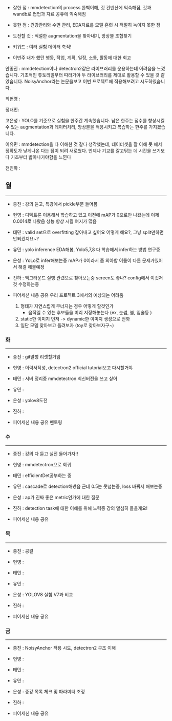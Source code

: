 - 잘한 점 : mmdetection의 process 완벽이해, 깃 컨벤션에 익숙해짐, 깃과 wandb로 협업과 자료 공유에 익숙해짐

- 못한 점 : 건강관리와 수면 관리, EDA자료를 모델 훈련 시 적절히 녹이지 못한 점
    
- 도전할 것 : 적절한 augmentation을 찾아내기, 앙상블 조합찾기

- 키워드 : 여러 실험 데이터 축적!

- 이번주 내가 했던 행동, 작업, 계획, 일정, 소통, 활동에 대한 회고

안종진 : mmdetection이나 detectron2같은 라이브러리를 운용하는데 어려움을 느꼈습니다. 기초적인 튜토리얼부터 따라가야 두 라이브러리를 제대로 활용할 수 있을 것 같았습니다. NoisyAnchor라는 논문을보고 이번 프로젝트에 적용해보려고 시도하였습니다.

최현영 : 

정태민:  

고은성 : YOLO를 기준으로 실험을 한주간 계속했습니다. 남은 한주는 점수를 향상시킬 수 있는 augmentation과 데이터처리, 앙상블을 적용시키고 복습하는 한주를 가지겠습니다.

이유민 : mmdetection을 다 이해한 것 같다 생각했는데, 데이터셋을 잘 이해 못 해서 정확도가 낮게나온 다는 점이 되려 새로웠다. 언제나 기교를 갈고닦는 데 시간을 쓰기보다 기초부터 밟아나가야함을 느낀다

전진하 : 

## 월

---

- 종진 : 강의 듣고, 특강에서 pickle부분 들어봄 
- 현영 : 디텍트론 이용해서 학습하고 있고 이전에 mAP가 0으로만 나왔는데 이제 0.0014로 나왔음 성능 향상 시킬 여지가 많음
- 태민 : valid set으로 overfitting 잡아내고 싶어요 어떻게 해요?, 그냥 split만하면 안되겠지요~?
- 유민 : yolo inference EDA해봄, Yolo5,7,8 다 학습해서 infer하는 방법 연구중
- 은성 : YoLo로 infer해보는중 mAP가 0이라서 좀 의아함 이름이 다른 문제가있어서 해결 해볼예정
- 진하 : 백그라운드 실행 관련으로 찾아보는중 screen도 좋나? config에서 이것저것 수정하는중

- 피어세션 내용 공유
    우리 프로젝트 3에서의 예상되는 어려움
    1. 형태가 자연스럽게 무너지는 경우 어떻게 할것인가
        - 움직일 수 있는 후보들을 미리 지정해놓는다 (ex, 눈썹, 볼, 입술등 )
    2. static한 이미지 먼저 -> dynamic한 이미지 생성으로 전화
    3. 일단 모델 찾아보고 돌려보자 (toy로 찾아보자구~)

### 화

---

- 종진 : git말썽 리셋할거임
- 현영 : 이력서작성, detectron2 official tutorial보고 다시할거야
- 태민 : 서버 정리중 mmdetectron 최신버전을 쓰고 싶어
- 유민 : 
- 은성 : yolov8도전
- 진하 : 

- 피어세션 내용 공유
    멘토링 


### 수

---

- 종진 : 강의 다 듣고 실전 들어가자!!
- 현영 : mmdetectron으로 회귀
- 태민 : efficientDet공부하는 중
- 유민 : cascade로 detection해봤음 근데 0.5는 못넘는중, loss 바꿔서 해보는중
- 은성 : ap가 진짜 좋은 metric인가에 대한 질문
- 진하 : detection task에 대한 이해를 위해 노력중 강의 열심히 들을게요!

- 피어세션 내용 공유

### 목

---

- 종진 : 공결
- 현영 : 
- 태민 : 
- 유민 : 
- 은성 : YOLOV8 실험 V7과 비교
- 진하 : 

- 피어세션 내용 공유

### 금

---

- 종진 : NoisyAnchor 적용 시도, detectron2 구조 이해
- 현영 : 
- 태민 : 
- 유민 : 
- 은성 : 증강 목록 체크 및 파라미터 조정
- 진하 : 

- 피어세션 내용 공유
